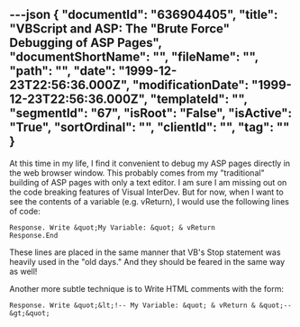 ---json
{
  "documentId": "636904405",
  "title": "VBScript and ASP: The &quot;Brute Force&quot; Debugging of ASP Pages",
  "documentShortName": "",
  "fileName": "",
  "path": "",
  "date": "1999-12-23T22:56:36.000Z",
  "modificationDate": "1999-12-23T22:56:36.000Z",
  "templateId": "",
  "segmentId": "67",
  "isRoot": "False",
  "isActive": "True",
  "sortOrdinal": "",
  "clientId": "",
  "tag": ""
}
---

At this time in my life, I find it convenient to debug my ASP pages directly in the web browser window. This probably comes from my &quot;traditional&quot; building of ASP pages with only a text editor. I am sure I am missing out on the code breaking features of Visual InterDev. But for now, when I want to see the contents of a variable (e.g. vReturn), I would use the following lines of code:

    Response. Write &quot;My Variable: &quot; & vReturn
    Response.End

These lines are placed in the same manner that VB's Stop statement was heavily used in the &quot;old days.&quot; And they should be feared in the same way as well!

Another more subtle technique is to Write HTML comments with the form:

    Response. Write &quot;&lt;!-- My Variable: &quot; & vReturn & &quot;--&gt;&quot;
